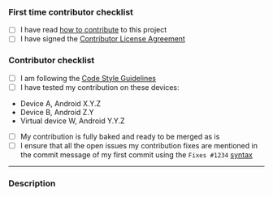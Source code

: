 <!-- You can remove this first section if you have contributed before -->
### First time contributor checklist
<!-- replace the empty checkboxes [ ] below with checked ones [x] accordingly -->
- [ ] I have read [how to contribute](https://github.com/signalapp/Signal-Android/blob/master/CONTRIBUTING.md) to this project
- [ ] I have signed the [Contributor License Agreement](https://whispersystems.org/cla/)

### Contributor checklist
<!-- replace the empty checkboxes [ ] below with checked ones [x] accordingly -->
- [ ] I am following the [Code Style Guidelines](https://github.com/signalapp/Signal-Android/wiki/Code-Style-Guidelines)
- [ ] I have tested my contribution on these devices:
 * Device A, Android X.Y.Z
 * Device B, Android Z.Y
 * Virtual device W, Android Y.Y.Z
- [ ] My contribution is fully baked and ready to be merged as is
- [ ] I ensure that all the open issues my contribution fixes are mentioned in the commit message of my first commit using the `Fixes #1234` [syntax](https://help.github.com/articles/closing-issues-via-commit-messages/)

----------

### Description
<!--
Describe briefly what your pull request proposes to fix. Especially if you have more than one commit, it is helpful to give a summary of what your contribution as a whole is trying to solve.
Also, please describe shortly how you tested that your fix actually works.
-->
